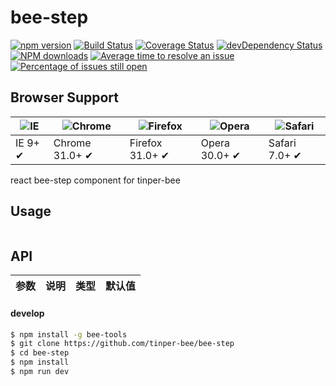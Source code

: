 # bee-step

[![npm version](https://img.shields.io/npm/v/bee-step.svg)](https://www.npmjs.com/package/bee-step)
[![Build Status](https://img.shields.io/travis/tinper-bee/bee-step/master.svg)](https://travis-ci.org/tinper-bee/bee-step)
[![Coverage Status](https://coveralls.io/repos/github/tinper-bee/bee-step/badge.svg?branch=master)](https://coveralls.io/github/tinper-bee/bee-step?branch=master)
[![devDependency Status](https://img.shields.io/david/dev/tinper-bee/bee-step.svg)](https://david-dm.org/tinper-bee/bee-step#info=devDependencies)
[![NPM downloads](http://img.shields.io/npm/dm/bee-step.svg?style=flat)](https://npmjs.org/package/bee-step)
[![Average time to resolve an issue](http://isitmaintained.com/badge/resolution/tinper-bee/bee-step.svg)](http://isitmaintained.com/project/tinper-bee/bee-step "Average time to resolve an issue")
[![Percentage of issues still open](http://isitmaintained.com/badge/open/tinper-bee/bee-step.svg)](http://isitmaintained.com/project/tinper-bee/bee-step "Percentage of issues still open")

## Browser Support

|![IE](https://raw.github.com/alrra/browser-logos/master/internet-explorer/internet-explorer_48x48.png) | ![Chrome](https://raw.github.com/alrra/browser-logos/master/chrome/chrome_48x48.png) | ![Firefox](https://raw.github.com/alrra/browser-logos/master/firefox/firefox_48x48.png) | ![Opera](https://raw.github.com/alrra/browser-logos/master/opera/opera_48x48.png) | ![Safari](https://raw.github.com/alrra/browser-logos/master/safari/safari_48x48.png)|
| --- | --- | --- | --- | --- |
| IE 9+ ✔ | Chrome 31.0+ ✔ | Firefox 31.0+ ✔ | Opera 30.0+ ✔ | Safari 7.0+ ✔ |


react bee-step component for tinper-bee


## Usage

```js


```



## API

|参数|说明|类型|默认值|
|:--|:---:|:--:|---:|

#### develop

```sh
$ npm install -g bee-tools
$ git clone https://github.com/tinper-bee/bee-step
$ cd bee-step
$ npm install
$ npm run dev
```
